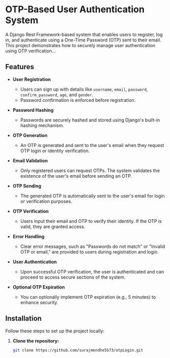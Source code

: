 # OTP-Based User Authentication System

A Django Rest Framework-based system that enables users to register, log in, and authenticate using a One-Time Password (OTP) sent to their email. This project demonstrates how to securely manage user authentication using OTP verification...

## Features

- **User Registration**
  - Users can sign up with details like `username`, `email`, `password`, `confirm_password`, `age`, and `gender`.
  - Password confirmation is enforced before registration.
  
- **Password Hashing**
  - Passwords are securely hashed and stored using Django's built-in hashing mechanism.

- **OTP Generation**
  - An OTP is generated and sent to the user's email when they request OTP login or identity verification.

- **Email Validation**
  - Only registered users can request OTPs. The system validates the existence of the user's email before sending an OTP.

- **OTP Sending**
  - The generated OTP is automatically sent to the user's email for login or verification purposes.

- **OTP Verification**
  - Users input their email and OTP to verify their identity. If the OTP is valid, they are granted access.

- **Error Handling**
  - Clear error messages, such as "Passwords do not match" or "Invalid OTP or email," are provided to users during registration and login.

- **User Authentication**
  - Upon successful OTP verification, the user is authenticated and can proceed to access secure sections of the system.

- **Optional OTP Expiration**
  - You can optionally implement OTP expiration (e.g., 5 minutes) to enhance security.

## Installation

Follow these steps to set up the project locally:

1. **Clone the repository:**
   ```bash
   git clone https://github.com/surajmendhe5573/otpLogin.git
   
